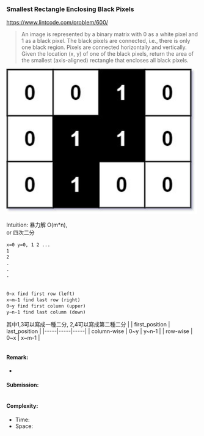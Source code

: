 ### Smallest Rectangle Enclosing Black Pixels
https://www.lintcode.com/problem/600/
> An image is represented by a binary matrix with 0 as a white pixel and 1 as a black pixel. The black pixels are connected, i.e., there is only one black region. Pixels are connected horizontally and vertically. Given the location (x, y) of one of the black pixels, return the area of the smallest (axis-aligned) rectangle that encloses all black pixels.

<img src="../images/600_Black-Rectangles.jpg" width="500px" />

Intuition: 暴力解 O(m*n),\
or 四次二分
```
x=0 y=0, 1 2 ...
1 
2
.
.
.


0~x find first row (left)
x~m-1 find last row (right)
0~y find first column (upper)
y~n-1 find last column (down)
```
其中1,3可以寫成一種二分, 2,4可以寫成第二種二分
| | first_position | last_position |
|-----|-----|-----|
| column-wise | 0~y | y~n-1 |
| row-wise | 0~x | x~m-1 |

```python
```
#### Remark:
- 
#### Submission:
```
```
#### Complexity:
- Time:
- Space:
